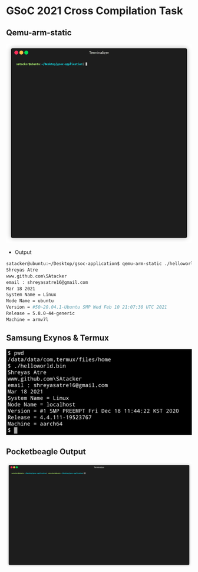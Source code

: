 # GSoC 2021 Cross Compilation Task

## Qemu-arm-static
<html>
    <p align="center">
        <a href="#gif">
            <img src="./render1616062938895.gif" />
        </a>
    </p>
</html>

* Output

```sh
satacker@ubuntu:~/Desktop/gsoc-application$ qemu-arm-static ./helloworld.bin 
Shreyas Atre 
www.github.com\SAtacker
email : shreyasatre16@gmail.com
Mar 18 2021
System Name = Linux
Node Name = ubuntu
Version = #50~20.04.1-Ubuntu SMP Wed Feb 10 21:07:30 UTC 2021
Release = 5.8.0-44-generic
Machine = armv7l
```

## Samsung Exynos & Termux

<html>
    <p align="center">
        <a href="#gif">
            <img src="./samsung_termux.jpeg" />
        </a>
    </p>
</html>


## Pocketbeagle Output

<html>
    <p align="center">
        <a href="#gif">
            <img src="./render1616494665390.gif" />
        </a>
    </p>
</html>
